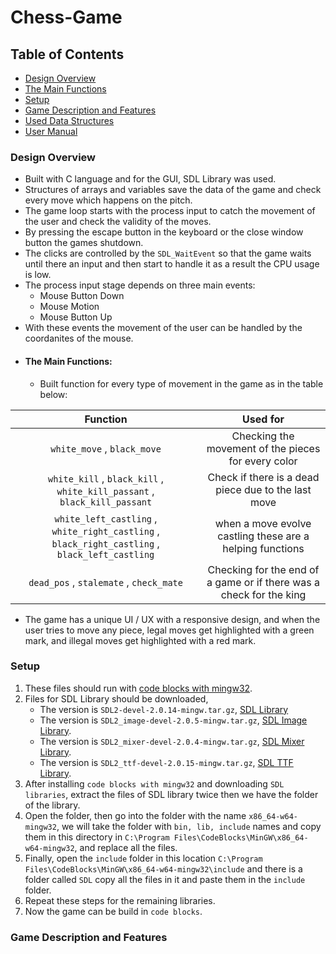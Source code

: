 # Chess-Game

## Table of Contents

- [Design Overview](#Design-Overview)
- [The Main Functions](#The-Main-Functions)
- [Setup](#Setup)
- [Game Description and Features](#Game-Description-and-Features)
- [Used Data Structures](#Used-Data-Structures)
- [User Manual](#User-Manual)

### Design Overview

- Built with C language and for the GUI, SDL Library was used.
- Structures of arrays and variables save the data of the game and check every move which happens on the pitch.
- The game loop starts with the process input to catch the movement of the user and check the validity of the moves.
- By pressing the escape button in the keyboard or the close window button the games shutdown.
- The clicks are controlled by the `SDL_WaitEvent` so that the game waits until there an input and then start to handle it as a result the CPU usage is low.
- The process input stage depends on three main events:
    - Mouse Button Down
    - Mouse Motion
    - Mouse Button Up
- With these events the movement of the user can be handled by the coordanites of the mouse.
- #### The Main Functions:
    - Built function for every type of movement in the game as in the table below:

| Function                                                               | Used for                                            |
| :--------------------------------------------------------------------: |:--------------------------------------------------: |
| `white_move` , `black_move`                                            | Checking the movement of the pieces for every color |
| `white_kill` , `black_kill` , `white_kill_passant` , `black_kill_passant` | Check if there is a dead piece due to the last move |
| `white_left_castling` , `white_right_castling` , `black_right_castling` , `black_left_castling` | when a move evolve castling these are a helping functions |
| `dead_pos` , `stalemate` , `check_mate` | Checking for the end of a game or if there was a check for the king |
- The game has a unique UI / UX with a responsive design, and when the user tries to move any piece, legal moves get highlighted with a green mark, and illegal moves get highlighted with a red mark.

### Setup

1. These files should run with [code blocks with mingw32](https://www.fosshub.com/Code-Blocks.html?dwl=codeblocks-20.03mingw-setup.exe).
2. Files for SDL Library should be downloaded, 
    - The version is `SDL2-devel-2.0.14-mingw.tar.gz`, [SDL Library](https://libsdl.org/release/SDL2-devel-2.0.14-mingw.tar.gz)
    - The version is `SDL2_image-devel-2.0.5-mingw.tar.gz`, [SDL Image Library](https://www.libsdl.org/projects/SDL_image/release/SDL2_image-devel-2.0.5-mingw.tar.gz).
    - The version is `SDL2_mixer-devel-2.0.4-mingw.tar.gz`, [SDL Mixer Library](https://libsdl.org/projects/SDL_mixer/release/SDL2_mixer-devel-2.0.4-mingw.tar.gz).
    - The version is `SDL2_ttf-devel-2.0.15-mingw.tar.gz`, [SDL TTF Library](https://www.libsdl.org/projects/SDL_ttf/release/SDL2_ttf-devel-2.0.15-mingw.tar.gz).
3. After installing `code blocks with mingw32` and downloading `SDL libraries`, extract the files of SDL library twice then we have the folder of the library.
4. Open the folder, then go into the folder with the name `x86_64-w64-mingw32`, we will take the folder with `bin, lib, include` names and copy them in this directory in `C:\Program Files\CodeBlocks\MinGW\x86_64-w64-mingw32`, and replace all the files.
5. Finally, open the `include` folder in this location `C:\Program Files\CodeBlocks\MinGW\x86_64-w64-mingw32\include` and there is a folder called `SDL` copy all the files in it and paste them in the `include` folder.
6. Repeat these steps for the remaining libraries.
7. Now the game can be build in `code blocks`.

### Game Description and Features

